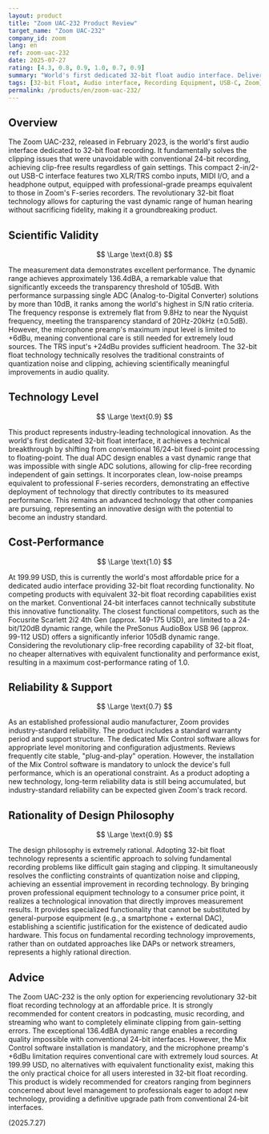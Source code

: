 ```yaml
---
layout: product
title: "Zoom UAC-232 Product Review"
target_name: "Zoom UAC-232"
company_id: zoom
lang: en
ref: zoom-uac-232
date: 2025-07-27
rating: [4.3, 0.8, 0.9, 1.0, 0.7, 0.9]
summary: "World's first dedicated 32-bit float audio interface. Delivers exceptional 136.4dBA dynamic range and innovative clip-free recording technology at 199.99 USD. No cheaper alternatives exist with equivalent functionality, achieving a maximum cost-performance rating."
tags: [32-bit Float, Audio interface, Recording Equipment, USB-C, Zoom]
permalink: /products/en/zoom-uac-232/
---
```

## Overview

The Zoom UAC-232, released in February 2023, is the world's first audio interface dedicated to 32-bit float recording. It fundamentally solves the clipping issues that were unavoidable with conventional 24-bit recording, achieving clip-free results regardless of gain settings. This compact 2-in/2-out USB-C interface features two XLR/TRS combo inputs, MIDI I/O, and a headphone output, equipped with professional-grade preamps equivalent to those in Zoom's F-series recorders. The revolutionary 32-bit float technology allows for capturing the vast dynamic range of human hearing without sacrificing fidelity, making it a groundbreaking product.

## Scientific Validity

$$ \Large \text{0.8} $$

The measurement data demonstrates excellent performance. The dynamic range achieves approximately 136.4dBA, a remarkable value that significantly exceeds the transparency threshold of 105dB. With performance surpassing single ADC (Analog-to-Digital Converter) solutions by more than 10dB, it ranks among the world's highest in S/N ratio criteria. The frequency response is extremely flat from 9.8Hz to near the Nyquist frequency, meeting the transparency standard of 20Hz-20kHz (±0.5dB). However, the microphone preamp's maximum input level is limited to +6dBu, meaning conventional care is still needed for extremely loud sources. The TRS input's +24dBu provides sufficient headroom. The 32-bit float technology technically resolves the traditional constraints of quantization noise and clipping, achieving scientifically meaningful improvements in audio quality.

## Technology Level

$$ \Large \text{0.9} $$

This product represents industry-leading technological innovation. As the world's first dedicated 32-bit float interface, it achieves a technical breakthrough by shifting from conventional 16/24-bit fixed-point processing to floating-point. The dual ADC design enables a vast dynamic range that was impossible with single ADC solutions, allowing for clip-free recording independent of gain settings. It incorporates clean, low-noise preamps equivalent to professional F-series recorders, demonstrating an effective deployment of technology that directly contributes to its measured performance. This remains an advanced technology that other companies are pursuing, representing an innovative design with the potential to become an industry standard.

## Cost-Performance

$$ \Large \text{1.0} $$

At 199.99 USD, this is currently the world's most affordable price for a dedicated audio interface providing 32-bit float recording functionality. No competing products with equivalent 32-bit float recording capabilities exist on the market. Conventional 24-bit interfaces cannot technically substitute this innovative functionality. The closest functional competitors, such as the Focusrite Scarlett 2i2 4th Gen (approx. 149-175 USD), are limited to a 24-bit/120dB dynamic range, while the PreSonus AudioBox USB 96 (approx. 99-112 USD) offers a significantly inferior 105dB dynamic range. Considering the revolutionary clip-free recording capability of 32-bit float, no cheaper alternatives with equivalent functionality and performance exist, resulting in a maximum cost-performance rating of 1.0.

## Reliability & Support

$$ \Large \text{0.7} $$

As an established professional audio manufacturer, Zoom provides industry-standard reliability. The product includes a standard warranty period and support structure. The dedicated Mix Control software allows for appropriate level monitoring and configuration adjustments. Reviews frequently cite stable, "plug-and-play" operation. However, the installation of the Mix Control software is mandatory to unlock the device's full performance, which is an operational constraint. As a product adopting a new technology, long-term reliability data is still being accumulated, but industry-standard reliability can be expected given Zoom's track record.

## Rationality of Design Philosophy

$$ \Large \text{0.9} $$

The design philosophy is extremely rational. Adopting 32-bit float technology represents a scientific approach to solving fundamental recording problems like difficult gain staging and clipping. It simultaneously resolves the conflicting constraints of quantization noise and clipping, achieving an essential improvement in recording technology. By bringing proven professional equipment technology to a consumer price point, it realizes a technological innovation that directly improves measurement results. It provides specialized functionality that cannot be substituted by general-purpose equipment (e.g., a smartphone + external DAC), establishing a scientific justification for the existence of dedicated audio hardware. This focus on fundamental recording technology improvements, rather than on outdated approaches like DAPs or network streamers, represents a highly rational direction.

## Advice

The Zoom UAC-232 is the only option for experiencing revolutionary 32-bit float recording technology at an affordable price. It is strongly recommended for content creators in podcasting, music recording, and streaming who want to completely eliminate clipping from gain-setting errors. The exceptional 136.4dBA dynamic range enables a recording quality impossible with conventional 24-bit interfaces. However, the Mix Control software installation is mandatory, and the microphone preamp's +6dBu limitation requires conventional care with extremely loud sources. At 199.99 USD, no alternatives with equivalent functionality exist, making this the only practical choice for all users interested in 32-bit float recording. This product is widely recommended for creators ranging from beginners concerned about level management to professionals eager to adopt new technology, providing a definitive upgrade path from conventional 24-bit interfaces.

(2025.7.27)
